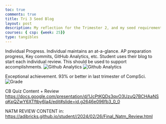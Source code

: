 ```yaml
---
toc: true
comments: true
title: Tri 3 Seed Blog
layout: post
description: My reflection for the Trimester 2, and my seed requirement for trimester 3
courses: { csp: {week: 25}}
type: tangibles
---
```


Individual Progress.  Individual maintains an at-a-glance.  AP preparation progress, Key commits, GitHub Analytics, etc.  Student uses their blog to start each individual review.  This should be used to support accomplishments.
![Github Analytics](../../../images/Screenshot_2024-03-09_221201.png)
![Github Analytics](../../../images/Screenshot_2024-03-09_223531.png)

Exceptional achievement.  93% or better in last trimester of CompSci.
![Grade](../../../images/Screenshot_2024-03-09_223845.png)

CB Quiz Content + Review
https://docs.google.com/presentation/d/1JcPtKQDs3qvO3UzuQ7BCHAaNSqKpQZwY6XTftby6la4/edit#slide=id.g2646e096fb3_0_0

NATM REVIEW CONTENT in: https://adibricks.github.io/student//2024/02/26/Final_Natm_Review.html

